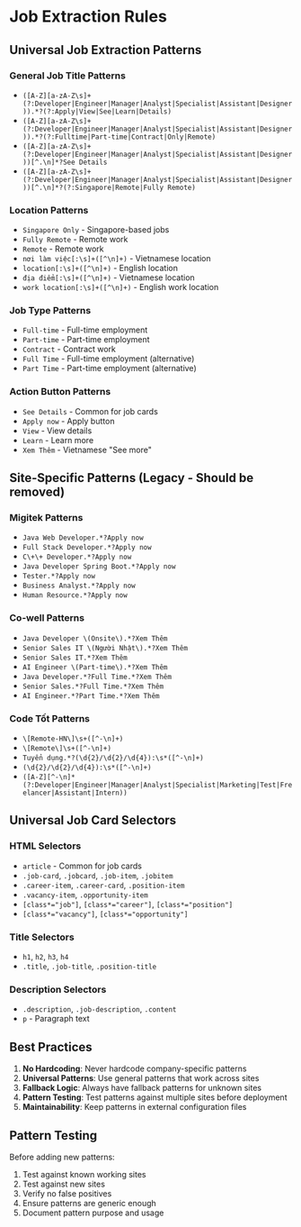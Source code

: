 # Job Extraction Rules

## Universal Job Extraction Patterns

### General Job Title Patterns
- `([A-Z][a-zA-Z\s]+(?:Developer|Engineer|Manager|Analyst|Specialist|Assistant|Designer)).*?(?:Apply|View|See|Learn|Details)`
- `([A-Z][a-zA-Z\s]+(?:Developer|Engineer|Manager|Analyst|Specialist|Assistant|Designer)).*?(?:Fulltime|Part-time|Contract|Only|Remote)`
- `([A-Z][a-zA-Z\s]+(?:Developer|Engineer|Manager|Analyst|Specialist|Assistant|Designer))[^.\n]*?See Details`
- `([A-Z][a-zA-Z\s]+(?:Developer|Engineer|Manager|Analyst|Specialist|Assistant|Designer))[^.\n]*?(?:Singapore|Remote|Fully Remote)`

### Location Patterns
- `Singapore Only` - Singapore-based jobs
- `Fully Remote` - Remote work
- `Remote` - Remote work
- `nơi làm việc[:\s]+([^\n]+)` - Vietnamese location
- `location[:\s]+([^\n]+)` - English location
- `địa điểm[:\s]+([^\n]+)` - Vietnamese location
- `work location[:\s]+([^\n]+)` - English work location

### Job Type Patterns
- `Full-time` - Full-time employment
- `Part-time` - Part-time employment
- `Contract` - Contract work
- `Full Time` - Full-time employment (alternative)
- `Part Time` - Part-time employment (alternative)

### Action Button Patterns
- `See Details` - Common for job cards
- `Apply now` - Apply button
- `View` - View details
- `Learn` - Learn more
- `Xem Thêm` - Vietnamese "See more"

## Site-Specific Patterns (Legacy - Should be removed)

### Migitek Patterns
- `Java Web Developer.*?Apply now`
- `Full Stack Developer.*?Apply now`
- `C\+\+ Developer.*?Apply now`
- `Java Developer Spring Boot.*?Apply now`
- `Tester.*?Apply now`
- `Business Analyst.*?Apply now`
- `Human Resource.*?Apply now`

### Co-well Patterns
- `Java Developer \(Onsite\).*?Xem Thêm`
- `Senior Sales IT \(Người Nhật\).*?Xem Thêm`
- `Senior Sales IT.*?Xem Thêm`
- `AI Engineer \(Part-time\).*?Xem Thêm`
- `Java Developer.*?Full Time.*?Xem Thêm`
- `Senior Sales.*?Full Time.*?Xem Thêm`
- `AI Engineer.*?Part Time.*?Xem Thêm`

### Code Tốt Patterns
- `\[Remote-HN\]\s+([^-\n]+)`
- `\[Remote\]\s+([^-\n]+)`
- `Tuyển dụng.*?(\d{2}/\d{2}/\d{4}):\s*([^-\n]+)`
- `(\d{2}/\d{2}/\d{4}):\s*([^-\n]+)`
- `([A-Z][^-\n]*(?:Developer|Engineer|Manager|Analyst|Specialist|Marketing|Test|Freelancer|Assistant|Intern))`

## Universal Job Card Selectors

### HTML Selectors
- `article` - Common for job cards
- `.job-card`, `.jobcard`, `.job-item`, `.jobitem`
- `.career-item`, `.career-card`, `.position-item`
- `.vacancy-item`, `.opportunity-item`
- `[class*="job"]`, `[class*="career"]`, `[class*="position"]`
- `[class*="vacancy"]`, `[class*="opportunity"]`

### Title Selectors
- `h1`, `h2`, `h3`, `h4`
- `.title`, `.job-title`, `.position-title`

### Description Selectors
- `.description`, `.job-description`, `.content`
- `p` - Paragraph text

## Best Practices

1. **No Hardcoding**: Never hardcode company-specific patterns
2. **Universal Patterns**: Use general patterns that work across sites
3. **Fallback Logic**: Always have fallback patterns for unknown sites
4. **Pattern Testing**: Test patterns against multiple sites before deployment
5. **Maintainability**: Keep patterns in external configuration files

## Pattern Testing

Before adding new patterns:
1. Test against known working sites
2. Test against new sites
3. Verify no false positives
4. Ensure patterns are generic enough
5. Document pattern purpose and usage
